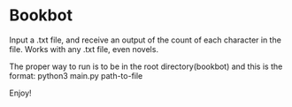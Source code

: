 # Bookbot

Input a .txt file, and receive an output of the count of each character in the file. Works with any .txt file, even novels.

The proper way to run is to be in the root directory(bookbot) and this is the format:
python3 main.py path-to-file

Enjoy!
